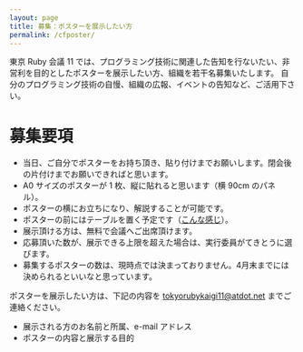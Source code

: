 ```yaml
---
layout: page
title: 募集：ポスターを展示したい方
permalink: /cfposter/
---
```


東京 Ruby 会議 11 では、プログラミング技術に関連した告知を行ないたい、非営利を目的としたポスターを展示したい方、組織を若干名募集いたします。
自分のプログラミング技術の自慢、組織の広報、イベントの告知など、ご活用下さい。

# 募集要項

* 当日、ご自分でポスターをお持ち頂き、貼り付けまでお願いします。閉会後の片付けまでお願いできればと思います。
* A0 サイズのポスターが 1 枚、縦に貼れると思います（横 90cm のパネル）。
* ポスターの横にお立ちになり、解説することが可能です。
* ポスターの前にはテーブルを置く予定です（<a href='/tokyo11/image/poster_sample.JPG'>こんな感じ</a>）。
* 展示頂ける方は、無料で会議へご出席頂けます。
* 応募頂いた数が、展示できる上限を超えた場合は、実行委員がてきとうに選びます。
* 募集するポスターの数は、現時点では決まっておりません。4月末までには決められるといいなと思っています。

ポスターを展示したい方は、下記の内容を <tokyorubykaigi11@atdot.net> までご連絡ください。

* 展示される方のお名前と所属、e-mail アドレス
* ポスターの内容と展示する目的
